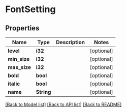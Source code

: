 # FontSetting

## Properties
Name | Type | Description | Notes
------------ | ------------- | ------------- | -------------
**level** | **i32** |  | [optional] 
**min_size** | **i32** |  | [optional] 
**max_size** | **i32** |  | [optional] 
**bold** | **bool** |  | [optional] 
**italic** | **bool** |  | [optional] 
**name** | **String** |  | [optional] 

[[Back to Model list]](../README.md#documentation-for-models) [[Back to API list]](../README.md#documentation-for-api-endpoints) [[Back to README]](../README.md)


